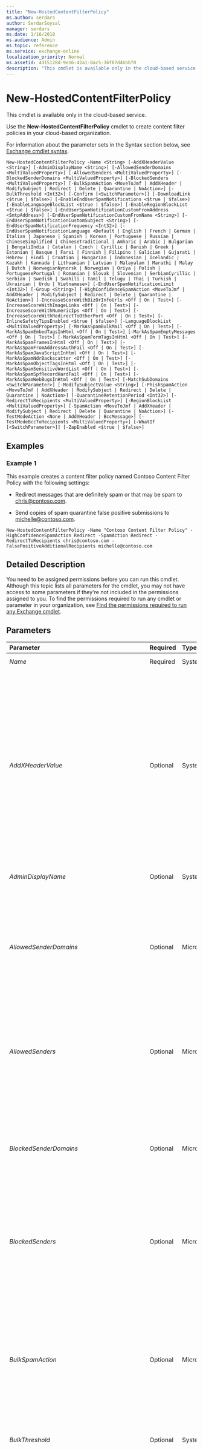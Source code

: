 ```yaml
---
title: "New-HostedContentFilterPolicy"
ms.author: serdars
author: SerdarSoysal
manager: serdars
ms.date: 1/16/2018
ms.audience: Admin
ms.topic: reference
ms.service: exchange-online
localization_priority: Normal
ms.assetid: 4d15128d-9e16-42a1-8ac5-36f07d4bbbf0
description: "This cmdlet is available only in the cloud-based service."
---
```


# New-HostedContentFilterPolicy

This cmdlet is available only in the cloud-based service.
  
Use the **New-HostedContentFilterPolicy** cmdlet to create content filter policies in your cloud-based organization.
  
For information about the parameter sets in the Syntax section below, see [Exchange cmdlet syntax](https://technet.microsoft.com/library/bb123552.aspx).
  
```
New-HostedContentFilterPolicy -Name <String> [-AddXHeaderValue <String>] [-AdminDisplayName <String>] [-AllowedSenderDomains <MultiValuedProperty>] [-AllowedSenders <MultiValuedProperty>] [-BlockedSenderDomains <MultiValuedProperty>] [-BlockedSenders <MultiValuedProperty>] [-BulkSpamAction <MoveToJmf | AddXHeader | ModifySubject | Redirect | Delete | Quarantine | NoAction>] [-BulkThreshold <Int32>] [-Confirm [<SwitchParameter>]] [-DownloadLink <$true | $false>] [-EnableEndUserSpamNotifications <$true | $false>] [-EnableLanguageBlockList <$true | $false>] [-EnableRegionBlockList <$true | $false>] [-EndUserSpamNotificationCustomFromAddress <SmtpAddress>] [-EndUserSpamNotificationCustomFromName <String>] [-EndUserSpamNotificationCustomSubject <String>] [-EndUserSpamNotificationFrequency <Int32>] [-EndUserSpamNotificationLanguage <Default | English | French | German | Italian | Japanese | Spanish | Korean | Portuguese | Russian | ChineseSimplified | ChineseTraditional | Amharic | Arabic | Bulgarian | BengaliIndia | Catalan | Czech | Cyrillic | Danish | Greek | Estonian | Basque | Farsi | Finnish | Filipino | Galician | Gujarati | Hebrew | Hindi | Croatian | Hungarian | Indonesian | Icelandic | Kazakh | Kannada | Lithuanian | Latvian | Malayalam | Marathi | Malay | Dutch | NorwegianNynorsk | Norwegian | Oriya | Polish | PortuguesePortugal | Romanian | Slovak | Slovenian | SerbianCyrillic | Serbian | Swedish | Swahili | Tamil | Telugu | Thai | Turkish | Ukrainian | Urdu | Vietnamese>] [-EndUserSpamNotificationLimit <Int32>] [-Group <String>] [-HighConfidenceSpamAction <MoveToJmf | AddXHeader | ModifySubject | Redirect | Delete | Quarantine | NoAction>] [-IncreaseScoreWithBizOrInfoUrls <Off | On | Test>] [-IncreaseScoreWithImageLinks <Off | On | Test>] [-IncreaseScoreWithNumericIps <Off | On | Test>] [-IncreaseScoreWithRedirectToOtherPort <Off | On | Test>] [-InlineSafetyTipsEnabled <$true | $false>] [-LanguageBlockList <MultiValuedProperty>] [-MarkAsSpamBulkMail <Off | On | Test>] [-MarkAsSpamEmbedTagsInHtml <Off | On | Test>] [-MarkAsSpamEmptyMessages <Off | On | Test>] [-MarkAsSpamFormTagsInHtml <Off | On | Test>] [-MarkAsSpamFramesInHtml <Off | On | Test>] [-MarkAsSpamFromAddressAuthFail <Off | On | Test>] [-MarkAsSpamJavaScriptInHtml <Off | On | Test>] [-MarkAsSpamNdrBackscatter <Off | On | Test>] [-MarkAsSpamObjectTagsInHtml <Off | On | Test>] [-MarkAsSpamSensitiveWordList <Off | On | Test>] [-MarkAsSpamSpfRecordHardFail <Off | On | Test>] [-MarkAsSpamWebBugsInHtml <Off | On | Test>] [-MatchSubDomains <SwitchParameter>] [-ModifySubjectValue <String>] [-PhishSpamAction <MoveToJmf | AddXHeader | ModifySubject | Redirect | Delete | Quarantine | NoAction>] [-QuarantineRetentionPeriod <Int32>] [-RedirectToRecipients <MultiValuedProperty>] [-RegionBlockList <MultiValuedProperty>] [-SpamAction <MoveToJmf | AddXHeader | ModifySubject | Redirect | Delete | Quarantine | NoAction>] [-TestModeAction <None | AddXHeader | BccMessage>] [-TestModeBccToRecipients <MultiValuedProperty>] [-WhatIf [<SwitchParameter>]] [-ZapEnabled <$true | $false>]

```

## Examples
<a name="Examples"> </a>

### Example 1

This example creates a content filter policy named Contoso Content Filter Policy with the following settings:
  
- Redirect messages that are definitely spam or that may be spam to chris@contoso.com.
    
- Send copies of spam quarantine false positive submissions to michelle@contoso.com.
    
```
New-HostedContentFilterPolicy -Name "Contoso Content Filter Policy" -HighConfidenceSpamAction Redirect -SpamAction Redirect -RedirectToRecipients chris@contoso.com -FalsePositiveAdditionalRecipients michelle@contoso.com
```

## Detailed Description
<a name="DetailedDescription"> </a>

You need to be assigned permissions before you can run this cmdlet. Although this topic lists all parameters for the cmdlet, you may not have access to some parameters if they're not included in the permissions assigned to you. To find the permissions required to run any cmdlet or parameter in your organization, see [Find the permissions required to run any Exchange cmdlet](https://technet.microsoft.com/library/mt432940.aspx).
  
## Parameters
<a name="DetailedDescription"> </a>

|**Parameter**|**Required**|**Type**|**Description**|
|:-----|:-----|:-----|:-----|
| _Name_ <br/> |Required  <br/> |System.String  <br/> |The  _Name_ parameter specifies a unique name for the content filter policy. <br/> |
| _AddXHeaderValue_ <br/> |Optional  <br/> |System.String  <br/> | The _AddXHeaderValue_ parameter specifies the X-header value to add to spam messages when an action parameter is set to the value `AddXHeader`. The action parameters that use the value of this parameter are:  <br/>  _BulkSpamAction_ <br/>  _HighConfidenceSpamAction_ <br/>  _PhishSpamAction_ <br/>  _SpamAction_ <br/>  The value that you specify for this parameter must contain less than 256 characters, and can't contain spaces. <br/>  Note that when the _TestModeAction_ parameter is set to `AddXHeader`, the following X-header value is automatically added to the message:  `X-CustomSpam: This message was filtered by the custom spam filter option`.  <br/>  An X-header is a user-defined, unofficial header field that exists in the message header. X-headers aren't specifically mentioned in RFC 2822, but the use of an undefined header field starting with **X-** has become an accepted way to add unofficial header fields to a message. The value you specify must contain less than 256 characters, and it can't contain spaces. <br/> |
| _AdminDisplayName_ <br/> |Optional  <br/> |System.String  <br/> |The  _AdminDisplayName_parameter specifies a description for the policy. If the value contains spaces, enclose the value in quotation marks (").  <br/> |
| _AllowedSenderDomains_ <br/> |Optional  <br/> |Microsoft.Exchange.Data.MultiValuedProperty  <br/> |The  _AllowedSenderDomains_ parameter specifies trusted domains that aren't processed by the spam filter. Messages from senders in these domains are stamped with `SFV:SKA` in the **X-Forefront-Antispam-Report** header and receive a spam confidence level (SCL) of -1, so the messages are delivered to the recipient's inbox. Valid values are one or more SMTP domains. <br/> To enter multiple values, use the following syntax:  `<value1>,<value2>,...<valueX>`. If the values contain spaces or otherwise require quotation marks, use the following syntax:  `"<value1>","<value2>",..."<valueX>"`.  <br/> |
| _AllowedSenders_ <br/> |Optional  <br/> |Microsoft.Exchange.Data.MultiValuedProperty  <br/> |The  _AllowedSenders_ parameter specifies a list of trusted senders that aren't processed by the spam filter. Messages from these senders are stamped with `SFV:SKA` in the **X-Forefront-Antispam-Report** header and receive an SCL of -1, so the messages are delivered to the recipient's inbox. Valid values are one or more SMTP email addresses. <br/> To enter multiple values, use the following syntax:  `<value1>,<value2>,...<valueX>`. If the values contain spaces or otherwise require quotation marks, use the following syntax:  `"<value1>","<value2>",..."<valueX>"`.  <br/> |
| _BlockedSenderDomains_ <br/> |Optional  <br/> |Microsoft.Exchange.Data.MultiValuedProperty  <br/> |The  _BlockedSenderDomains_ parameter specifies domains that are always marked as spam sources. Messages from senders in these domains are stamped with `SFV:SKB` in the **X-Forefront-Antispam-Report** header and receive an SCL of 9 (high confidence spam). Valid values are one or more SMTP domains. <br/> To enter multiple values, use the following syntax:  `<value1>,<value2>,...<valueX>`. If the values contain spaces or otherwise require quotation marks, use the following syntax:  `"<value1>","<value2>",..."<valueX>"`.  <br/> |
| _BlockedSenders_ <br/> |Optional  <br/> |Microsoft.Exchange.Data.MultiValuedProperty  <br/> |The  _BlockedSenders_ parameter specifies senders that are always marked as spam sources. Messages from these senders are stamped with `SFV:SKB` in the **X-Forefront-Antispam-Report** header and receive an SCL of 9 (high confidence spam). Valid values are one or more SMTP email addresses. <br/> To enter multiple values, use the following syntax:  `<value1>,<value2>,...<valueX>`. If the values contain spaces or otherwise require quotation marks, use the following syntax:  `"<value1>","<value2>",..."<valueX>"`.  <br/> |
| _BulkSpamAction_ <br/> |Optional  <br/> |Microsoft.Exchange.Data.Directory.SystemConfiguration.SpamFilteringAction  <br/> | The _BulkSpamAction_ parameter specifies the action to take on messages that are classified as bulk email (also known asgray mail). Valid values are:  <br/>  `AddXHeader`: The value specified by the  _AddXHeaderValue_ parameter is added to the message. <br/>  `Delete` <br/>  `ModifySubject`: The value specified by the  _ModifySubjectValue_ parameter is prepended to the subject of the message. <br/>  `MoveToJmf`: Move the message to the user's Junk Email folder. This is the default value, and is required by zero-hour auto purge (ZAP) for spam.  <br/>  `Quarantine` <br/>  `Redirect`: Redirect the message to the recipients specified by the  _RedirectToRecipients_ parameter. <br/> |
| _BulkThreshold_ <br/> |Optional  <br/> |System.Int32  <br/> |This parameter is reserved for internal Microsoft use.  <br/> |
| _Confirm_ <br/> |Optional  <br/> |System.Management.Automation.SwitchParameter  <br/> | The _Confirm_ switch specifies whether to show or hide the confirmation prompt. How this switch affects the cmdlet depends on if the cmdlet requires confirmation before proceeding. <br/>  Destructive cmdlets (for example, **Remove-\*** cmdlets) have a built-in pause that forces you to acknowledge the command before proceeding. For these cmdlets, you can skip the confirmation prompt by using this exact syntax: `-Confirm:$false`.  <br/>  Most other cmdlets (for example, **New-\*** and **Set-\*** cmdlets) don't have a built-in pause. For these cmdlets, specifying the _Confirm_ switch without a value introduces a pause that forces you acknowledge the command before proceeding. <br/> |
| _DownloadLink_ <br/> |Optional  <br/> |System.Boolean  <br/> |The  _DownloadLink_ parameter shows or hides a link in end-user spam notification messages to download the Junk Email Reporting Tool plugin for Outlook. Valid input for this parameter is `$true` or `$false`. The default value is  `$false`.  <br/> This parameter is only useful if the  `EnableEndUserSpamNotifications` parameter is set to `$true`.  <br/> |
| _EnableEndUserSpamNotifications_ <br/> |Optional  <br/> |System.Boolean  <br/> |The  _EnableEndUserSpamNotification_ parameter enables for disables sending end-user spam quarantine notification messages. Valid input for this parameter is `$true` or `$false`. The default value is  `$false`.  <br/> End-user spam notification messages periodically alert users when they have messages in the quarantine. When you enable end-user spam notifications, you may also specify values for the  _EndUserSpamNotificationCustomFromAddress_,  _EndUserSpamNotificationCustomFromName_, and  _EndUserSpamNotificationCustomSubject_ parameters. <br/> |
| _EnableLanguageBlockList_ <br/> |Optional  <br/> |System.Boolean  <br/> |The  _EnableLanguageBlockList_ parameter enables or disables blocking email messages that are written in specific languages, regardless of the message contents. Valid input for this parameter is `$true` or `$false`. The default value is  `$false`.  <br/> When you enable the language block list, you may specify one or more languages by using the  _LanguageBlockList_ parameter. <br/> |
| _EnableRegionBlockList_ <br/> |Optional  <br/> |System.Boolean  <br/> |The  _EnableRegionBlockList_ parameter enables or disables blocking email messages that are sent from specific countries or regions, regardless of the message contents. Valid input for this parameter is `$true` or `$false`. The default value is  `$false`.  <br/> When you enable the region block list, you may specify one or more regions by using the  _RegionBlockList_ parameter. <br/> |
| _EndUserSpamNotificationCustomFromAddress_ <br/> |Optional  <br/> |Microsoft.Exchange.Data.SmtpAddress  <br/> |The  _EndUserSpamNotificationCustomFromAddress_ parameter specifies a custom From address for end-user spam notification messages. Valid input for this parameter is an SMTP email address. <br/> |
| _EndUserSpamNotificationCustomFromName_ <br/> |Optional  <br/> |System.String  <br/> |The  _EndUserSpamNotificationCustomFromName_ parameter specifies a custom display name in the From field for end-user spam notification messages. If the value includes spaces, enclose the value in quotation marks ("). <br/> |
| _EndUserSpamNotificationCustomSubject_ <br/> |Optional  <br/> |System.String  <br/> |The  _EndUserSpamNotificationCustomSubject_ parameter specifies a custom subject for end-user spam notification messages. If the value includes spaces, enclose the value in quotation marks ("). <br/> |
| _EndUserSpamNotificationFrequency_ <br/> |Optional  <br/> |System.Int32  <br/> |The  _EndUserSpamNotificationFrequency_ parameter specifies the repeat interval in days that end-user spam notification messages are sent. Valid input for this parameter is an integer between 1 and 15. The default value is 3. <br/> |
| _EndUserSpamNotificationLanguage_ <br/> |Optional  <br/> |Microsoft.Exchange.Data.Directory.SystemConfiguration.EsnLanguage  <br/> |The  _EndUserSpamNotificationLanguage_ parameter specifies the language of end-user spam notification messages. The default value is `Default`. This means the default language of end-user spam notification messages is the default language of the cloud-based organization.  <br/> |
| _EndUserSpamNotificationLimit_ <br/> |Optional  <br/> |System.Int32  <br/> |This parameter is reserved for internal Microsoft use.  <br/> |
| _Group_ <br/> |Optional  <br/> |System.String  <br/> |This parameter is reserved for internal Microsoft use.  <br/> |
| _HighConfidenceSpamAction_ <br/> |Optional  <br/> |Microsoft.Exchange.Data.Directory.SystemConfiguration.SpamFilteringAction  <br/> | The _HighConfidenceSpamAction_ parameter specifies the action to take on messages that are classified as high confidence spam. Valid values are: <br/>  `AddXHeader`: The value specified by the  _AddXHeaderValue_ parameter is added to the message. <br/>  Delete <br/>  `ModifySubject`: The value specified by the  _ModifySubjectValue_ parameter is prepended to the subject of the message. <br/>  `MoveToJmf`: Move the message to the user's Junk Email folder. This is the default value, and is required by zero-hour auto purge (ZAP) for spam.  <br/>  `Quarantine`: Move the message to the quarantine.  <br/>  `Redirect`: Redirect the message to the recipients specified by the  _RedirectToRecipients_ parameter. <br/> |
| _IncreaseScoreWithBizOrInfoUrls_ <br/> |Optional  <br/> |Microsoft.Exchange.Data.Directory.SystemConfiguration.SpamFilteringOption  <br/> |The  _IncreaseScoreWithBizOrInfoUrls_ parameter increases the spam score of messages that contain links to .biz or .info domains. Valid values for this parameter are `Off`,  `On` or `Test`. The default value is  `Off`.  <br/> |
| _IncreaseScoreWithImageLinks_ <br/> |Optional  <br/> |Microsoft.Exchange.Data.Directory.SystemConfiguration.SpamFilteringOption  <br/> |The  _IncreaseScoreWithImageLinks_ parameter increases the spam score of messages that contain image links to remote websites. Valid values for this parameter are `Off`,  `On` or `Test`. The default value is  `Off`.  <br/> |
| _IncreaseScoreWithNumericIps_ <br/> |Optional  <br/> |Microsoft.Exchange.Data.Directory.SystemConfiguration.SpamFilteringOption  <br/> |The  _IncreaseScoreWithNumericIps_ parameter increases the spam score of messages that contain links to IP addresses. Valid values for this parameter are `Off`,  `On` or `Test`. The default value is  `Off`.  <br/> |
| _IncreaseScoreWithRedirectToOtherPort_ <br/> |Optional  <br/> |Microsoft.Exchange.Data.Directory.SystemConfiguration.SpamFilteringOption  <br/> |The  _IncreaseScoreWithRedirectToOtherPort_ parameter increases the spam score of messages that contain links that redirect to other TCP ports. Valid values for this parameter are `Off`,  `On` or `Test`. The default value is  `Off`.  <br/> |
| _InlineSafetyTipsEnabled_ <br/> |Optional  <br/> |System.Boolean  <br/> | The _InlineSafetyTipsEnabled_ parameter specifies whether to enable or disable safety tips that are shown to recipients in messages. Valid values are: <br/>  `$true`: Safety tips are enabled. This is the default value.  <br/>  `$false`: Safety tips are disabled.  <br/> |
| _LanguageBlockList_ <br/> |Optional  <br/> |Microsoft.Exchange.Data.MultiValuedProperty  <br/> |The  _LanguageBlockList_ parameter specifies the languages to block when messages are blocked based on their language. Valid input for this parameter is a supported ISO 639-1 lowercase two-letter language code. You can specify multiple values separated by commas. This parameter is only use when the _EnableRegionBlockList_ parameter is set to `$true`.  <br/> A reference for two-letter language codes is available at the Library of Congress website: [ISO 639-2 Code](https://www.loc.gov/standards/iso639-2/php/code_list.php). Note that not all possible language codes are available as input for this parameter.  <br/> |
| _MarkAsSpamBulkMail_ <br/> |Optional  <br/> |Microsoft.Exchange.Data.Directory.SystemConfiguration.SpamFilteringOption  <br/> |The  _MarkAsSpamBulkMail_ parameter classifies the message as spam when the message is identified as a bulk email message. Valid values for this parameter are `Off`,  `On` or `Test`. The default value is  `On`.  <br/> |
| _MarkAsSpamEmbedTagsInHtml_ <br/> |Optional  <br/> |Microsoft.Exchange.Data.Directory.SystemConfiguration.SpamFilteringOption  <br/> |The  _MarkAsSpamEmbedTagsInHtml_ parameter classifies the message as spam when the message contains HTML <embed> tags. Valid values for this parameter are `Off`,  `On` or `Test`. The default value is  `Off`.  <br/> |
| _MarkAsSpamEmptyMessages_ <br/> |Optional  <br/> |Microsoft.Exchange.Data.Directory.SystemConfiguration.SpamFilteringOption  <br/> |The  _MarkAsSpamEmptyMessages_ parameter classifies the message as spam when the message is empty. Valid values for this parameter are `Off`,  `On` or `Test`. The default value is  `Off`.  <br/> |
| _MarkAsSpamFormTagsInHtml_ <br/> |Optional  <br/> |Microsoft.Exchange.Data.Directory.SystemConfiguration.SpamFilteringOption  <br/> |The  _MarkAsSpamFormTagsInHtml_ parameter classifies the message as spam when the message contains HTML <form> tags. Valid values for this parameter are `Off`,  `On` or `Test`. The default value is  `Off`.  <br/> |
| _MarkAsSpamFramesInHtml_ <br/> |Optional  <br/> |Microsoft.Exchange.Data.Directory.SystemConfiguration.SpamFilteringOption  <br/> |The  _MarkAsSpamFramesInHtml_ parameter classifies the message as spam when the message contains HTML <frame> or <iframe> tags. Valid values for this parameter are `Off`,  `On` or `Test`. The default value is  `Off`.  <br/> |
| _MarkAsSpamFromAddressAuthFail_ <br/> |Optional  <br/> |Microsoft.Exchange.Data.Directory.SystemConfiguration.SpamFilteringOption  <br/> |The  _MarkAsSpamFromAddressAuthFail_ parameter classifies the message as spam when Sender ID filtering encounters a hard fail. Valid values for this parameter are `Off` or `On`. The default value is  `Off`.  <br/> |
| _MarkAsSpamJavaScriptInHtml_ <br/> |Optional  <br/> |Microsoft.Exchange.Data.Directory.SystemConfiguration.SpamFilteringOption  <br/> |The  _MarkAsSpamJavaScriptInHtml_ parameter classifies the message as spam when the message contains JavaScript or VBScript. Valid values for this parameter are `Off`,  `On` or `Test`. The default value is  `Off`.  <br/> |
| _MarkAsSpamNdrBackscatter_ <br/> |Optional  <br/> |Microsoft.Exchange.Data.Directory.SystemConfiguration.SpamFilteringOption  <br/> |The  _MarkAsSpamNdrBackscatter_ parameter classifies the message as spam when the message is a non-delivery report (NDR) to a forged sender. Valid values for this parameter are `Off` or `On`. The default value is  `Off`.  <br/> |
| _MarkAsSpamObjectTagsInHtml_ <br/> |Optional  <br/> |Microsoft.Exchange.Data.Directory.SystemConfiguration.SpamFilteringOption  <br/> |The  _MarkAsSpamObjectTagsInHtml_ parameter classifies the message as spam when the message contains HTML <object> tags. Valid values for this parameter are `Off`,  `On` or `Test`. The default value is  `Off`.  <br/> |
| _MarkAsSpamSensitiveWordList_ <br/> |Optional  <br/> |Microsoft.Exchange.Data.Directory.SystemConfiguration.SpamFilteringOption  <br/> |The  _MarkAsSpamSensitiveWordList_ parameter classifies the message as spam when the message contains words from the sensitive words list. Valid values for this parameter are `Off`,  `On` or `Test`. The default value is  `Off`.  <br/> |
| _MarkAsSpamSpfRecordHardFail_ <br/> |Optional  <br/> |Microsoft.Exchange.Data.Directory.SystemConfiguration.SpamFilteringOption  <br/> |The  _MarkAsSpamSpfRecordHardFail_ parameter classifies the message as spam when Sender Policy Framework (SPF) record checking encounters a hard fail. Valid values for this parameter are `Off` or `On`. The default value is  `Off`.  <br/> |
| _MarkAsSpamWebBugsInHtml_ <br/> |Optional  <br/> |Microsoft.Exchange.Data.Directory.SystemConfiguration.SpamFilteringOption  <br/> |The  _MarkAsSpamWebBugsInHtml_ parameter classifies the message as spam when the message contains web bugs. Valid values for this parameter are `Off`,  `On` or `Test`. The default value is  `Off`.  <br/> |
| _MatchSubDomains_ <br/> |Optional  <br/> |System.Management.Automation.SwitchParameter  <br/> |This parameter is reserved for internal Microsoft use.  <br/> |
| _ModifySubjectValue_ <br/> |Optional  <br/> |System.String  <br/> | The _ModifySubjectValue_ parameter specifies the text to prepend to the existing subject of spam messages when an action parameter is set to the value `ModifySubject`. The action parameters that use the value of this parameter are:  <br/>  _BulkSpamAction_ <br/>  _HighConfidenceSpamAction_ <br/>  _PhishSpamAction_ <br/>  _SpamAction_ <br/>  The value that you specify for this parameter must contain less than 256 characters If the value contains spaces, enclose the value in quotation marks ("). <br/> |
| _PhishSpamAction_ <br/> |Optional  <br/> |Microsoft.Exchange.Data.Directory.SystemConfiguration.SpamFilteringAction  <br/> | The _PhishSpamAction_ parameter specifies the action to take on messages that are classified as phishing (messages that use fraudulent links or spoofed domains to get personal information). Valid values are: <br/>  `AddXHeader`: The value specified by the  _AddXHeaderValue_ parameter is added to the message. <br/>  `Delete` <br/>  `ModifySubject`: The value specified by the  _ModifySubjectValue_ parameter is prepended to the subject of the message. <br/>  `MoveToJmf`: Move the message to the user's Junk Email folder. This is the default value, and is required by zero-hour auto purge (ZAP) for spam.  <br/>  `Quarantine` <br/>  `Redirect`: Redirect the message to the recipients specified by the  _RedirectToRecipients_ parameter. <br/> |
| _QuarantineRetentionPeriod_ <br/> |Optional  <br/> |System.Int32  <br/> |The  _QuarantineRetentionPeriod_ parameter specifies the length of time in days that spam messages remain in the quarantine. Valid input for this parameter is an integer between 1 and 15. The default value is 15. <br/> |
| _RedirectToRecipients_ <br/> |Optional  <br/> |Microsoft.Exchange.Data.MultiValuedProperty  <br/> |The  _RedirectToRecipients_ parameter specifies the replacement recipients in spam messages when an action parameter is set to the value `Redirect`. The action parameters that use the value of  _RedirectToRecipients_ are _HighConfidenceSpamAction_ and _SpamAction_.  <br/> Valid input for this parameter is an email address. Separate multiple email addresses with commas.  <br/> |
| _RegionBlockList_ <br/> |Optional  <br/> |Microsoft.Exchange.Data.MultiValuedProperty  <br/> |The  _RegionBlockList_ parameter specifies the region to block when messages are blocked based on their source region. Valid input for this parameter is a supported ISO 3166-1 uppercase two-letter country code. You can specify multiple values separated by commas. This parameter is only used when the _EnableRegionBlockList_ parameter is set to `$true`.  <br/> A reference for two-letter country codes is available at the International Organization for Standardization (ISO) website: [ISO 3166-1 decoding table](https://www.iso.org/iso/country_codes/iso-3166-1_decoding_table.md). Note that not all possible country codes are available as input for this parameter.  <br/> |
| _SpamAction_ <br/> |Optional  <br/> |Microsoft.Exchange.Data.Directory.SystemConfiguration.SpamFilteringAction  <br/> | The _SpamAction_ parameter specifies the action to take on messages that are classified as spam (not high confidence spam, bulk email, or phishing). Valid values are: <br/>  `AddXHeader`: The value specified by the  _AddXHeaderValue_ parameter is added to the message. <br/>  `Delete` <br/>  `ModifySubject`: The value specified by the  _ModifySubjectValue_ parameter is prepended to the subject of the message. <br/>  `MoveToJmf`: Move the message to the user's Junk Email folder. This is the default value, and is required by zero-hour auto purge (ZAP) for spam.  <br/>  `Quarantine` <br/>  `Redirect`: Redirect the message to the recipients specified by the  _RedirectToRecipients_ parameter. <br/> |
| _TestModeAction_ <br/> |Optional  <br/> |Microsoft.Exchange.Data.Directory.SystemConfiguration.SpamFilteringTestModeAction  <br/> | The _TestModeAction_ parameter specifies the additional action to take on messages that match any of the _IncreaseScoreWith_ or _MarkAsSpam_ parameters that are set to the value `Test`. Valid values are:  <br/>  `None` (This is the default value) <br/>  `AddXHeader`: The X-header value  `X-CustomSpam: This message was filtered by the custom spam filter option` is added to the message. <br/>  `BccMessage`: Redirect the message to the recipients specified by the  _TestModeBccToRecipients_ parameter. <br/> |
| _TestModeBccToRecipients_ <br/> |Optional  <br/> |Microsoft.Exchange.Data.MultiValuedProperty  <br/> |The  _TestModeBccToRecipients_ parameter specifies the blind carbon copy recipients to add to spam messages when the _TestModeAction_ action parameter is set to the value `BccMessage`.  <br/> Valid input for this parameter is an email address. Separate multiple email addresses with commas.  <br/> |
| _WhatIf_ <br/> |Optional  <br/> |System.Management.Automation.SwitchParameter  <br/> |The  _WhatIf_ switch simulates the actions of the command. You can use this switch to view the changes that would occur without actually applying those changes. You don't need to specify a value with this switch. <br/> |
| _ZapEnabled_ <br/> |Optional  <br/> |System.Boolean  <br/> | The _ZapEnabled_ parameter specifies whether to enable zero-hour auto purge (ZAP) for spam. ZAP detects unread spam messages that have already been delivered to the user's Inbox. Valid values are: <br/>  `$true`: ZAP for spam is enabled. Unread spam messages that are detected in the user's Inbox are automatically moved to the Junk Email folder. This is the default value.  <br/>  `$false`: ZAP for spam is disabled.  <br/> **Note**: ZAP for spam requires that the following action parameters are set to the value  `MoveToJmf`:  <br/>  _BulkSpamAction_ <br/>  _HighConfidenceSpamAction_ <br/>  _PhishSpamAction_ <br/>  _SpamAction_ <br/> |
   
## Input Types
<a name="InputTypes"> </a>

To see the input types that this cmdlet accepts, see [Cmdlet Input and Output Types](http://go.microsoft.com/fwlink/p/?linkId=616387). If the Input Type field for a cmdlet is blank, the cmdlet doesn't accept input data.
  
## Return Types
<a name="ReturnTypes"> </a>

To see the return types, which are also known as output types, that this cmdlet accepts, see [Cmdlet Input and Output Types](http://go.microsoft.com/fwlink/p/?linkId=616387). If the Output Type field is blank, the cmdlet doesn't return data.
  


